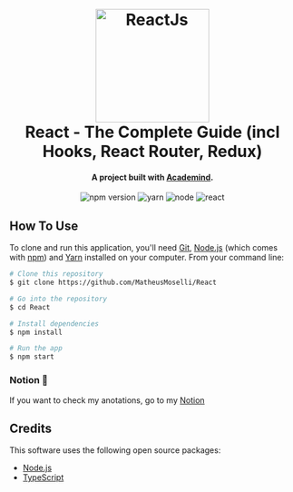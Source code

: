  
<h1 align="center">
  <br>
  <img src="https://external-content.duckduckgo.com/iu/?u=https%3A%2F%2Fmedia.giphy.com%2Fmedia%2FeNAsjO55tPbgaor7ma%2Fgiphy.gif&f=1&nofb=1" alt="ReactJs" width="200">
  <br>
  React - The Complete Guide (incl Hooks, React Router, Redux)
  <br>
</h1>

<h4 align="center">A project built with <a href="https://academind.com/" target="_blank">Academind</a>.</h4>

<p align="center">
  <img src="https://img.shields.io/badge/npm-6.14.13-red?style=flat&logo=npm" alt="npm version" />
  <img src="https://img.shields.io/badge/yarn-1.22.5-blue?style=flat&logo=yarn" alt="yarn" />
  <img src="https://img.shields.io/badge/node-14.17.1-006400?style=flat&logo=node.js" alt="node" />
  <img src="https://img.shields.io/badge/react-17.0.2-61dbfb?style=flat&logo=react" alt="react" />
</p>

## How To Use

To clone and run this application, you'll need [Git](https://git-scm.com), [Node.js](https://nodejs.org/en/download/) (which comes with [npm](http://npmjs.com)) and [Yarn](https://classic.yarnpkg.com/en/docs/install/#windows-stable) installed on your computer. From your command line:

```bash
# Clone this repository
$ git clone https://github.com/MatheusMoselli/React

# Go into the repository
$ cd React

# Install dependencies
$ npm install

# Run the app
$ npm start
```

### Notion 📝

If you want to check my anotations, go to my [Notion](https://www.notion.so/mmoselli/React-js-cbdd7f4a831a4d21a6dbad5e2d52de83)

## Credits

This software uses the following open source packages:

- [Node.js](https://nodejs.org/)
- [TypeScript](https://www.typescriptlang.org/)

